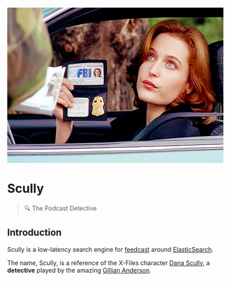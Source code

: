 ![Dana](https://github.com/feedcast/scully/raw/master/docs/logo.png "Dana")

# Scully
> :mag: The Podcast Detective

## Introduction

Scully is a low-latency search engine for [feedcast](feedcast.io) around [ElasticSearch](https://github.com/elastic/elasticsearch).

The name, Scully, is a reference of the X-Files character [Dana Scully](https://en.wikipedia.org/wiki/Dana_Scully), a **detective** played by the amazing [Gillian Anderson](https://en.wikipedia.org/wiki/Gillian_Anderson).
